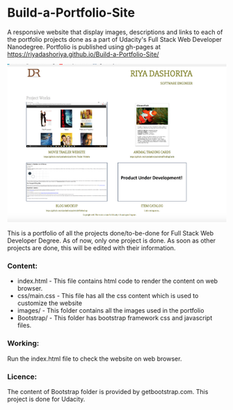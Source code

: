 # Build-a-Portfolio-Site
A responsive website that display images, descriptions and links to each of the portfolio projects done as a part of Udacity's Full Stack Web Developer Nanodegree. Portfolio is published using gh-pages at https://riyadashoriya.github.io/Build-a-Portfolio-Site/



![alt text](https://github.com/riyadashoriya/Build-a-Portfolio-Site/blob/master/gitphoto.png "Website Preview")



This is a portfolio of all the projects done/to-be-done for Full Stack Web Developer Degree. As of now, only one project is done. As soon as other projects are done, this will be edited with their information.


### Content:
* index.html - This file contains html code to render the content on web browser.
* css/main.css - This file has all the css content which is used to customize the website
* images/ - This folder contains all the images used in the portfolio
* Bootstrap/ - This folder has bootstrap framework css and javascript files.


### Working:
Run the index.html file to check the website on web browser.


### Licence:
The content of Bootstrap folder is provided by getbootstrap.com. This project is done for Udacity.
